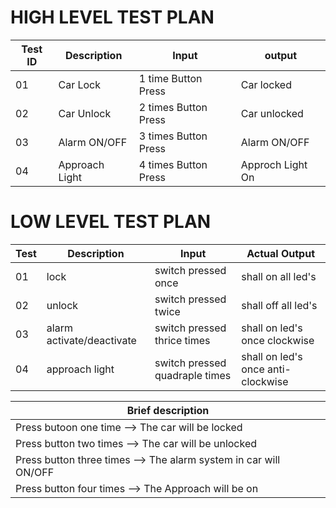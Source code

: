 # HIGH LEVEL TEST PLAN

| Test ID | Description | Input | output | 
| --- | --- | --- | --- | 
| 01 | Car Lock | 1 time Button Press | Car locked |   
| 02 | Car Unlock | 2 times Button Press |  Car unlocked  |  Car  
| 03 | Alarm ON/OFF | 3 times Button Press| Alarm ON/OFF | 
| 04 | Approach Light | 4 times Button Press | Approch Light On |  

# LOW LEVEL TEST PLAN

| Test | Description | Input | Actual Output |
| --- | --- | --- | --- |
| 01 | lock | switch pressed once | shall on all led's |
| 02 | unlock | switch pressed twice | shall off all led's |
| 03 | alarm activate/deactivate | switch pressed thrice times | shall on led's once clockwise |
| 04| approach light |	switch pressed quadraple times | shall on led's once anti-clockwise |

| Brief description |
| --- | 
| Press butoon one time --> The car will be locked |
| Press button two times --> The car will be unlocked |
| Press button three times --> The alarm system in car will ON/OFF |
| Press button four times --> The Approach will be on |
